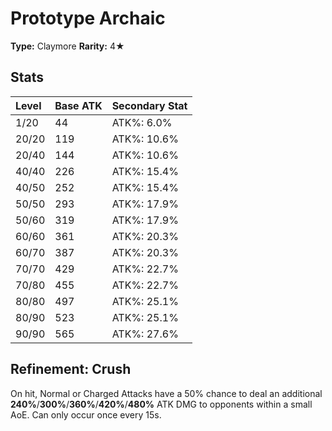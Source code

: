 # Prototype Archaic

**Type:** Claymore
**Rarity:** 4★

## Stats

| Level | Base ATK | Secondary Stat |
| :--- | :--- | :--- |
| 1/20 | 44 | ATK%: 6.0% |
| 20/20 | 119 | ATK%: 10.6% |
| 20/40 | 144 | ATK%: 10.6% |
| 40/40 | 226 | ATK%: 15.4% |
| 40/50 | 252 | ATK%: 15.4% |
| 50/50 | 293 | ATK%: 17.9% |
| 50/60 | 319 | ATK%: 17.9% |
| 60/60 | 361 | ATK%: 20.3% |
| 60/70 | 387 | ATK%: 20.3% |
| 70/70 | 429 | ATK%: 22.7% |
| 70/80 | 455 | ATK%: 22.7% |
| 80/80 | 497 | ATK%: 25.1% |
| 80/90 | 523 | ATK%: 25.1% |
| 90/90 | 565 | ATK%: 27.6% |

## Refinement: Crush

On hit, Normal or Charged Attacks have a 50% chance to deal an additional **240%**/**300%**/**360%**/**420%**/**480%** ATK DMG to opponents within a small AoE. Can only occur once every 15s.

